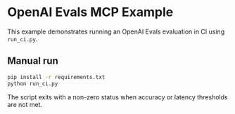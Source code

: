 # OpenAI Evals MCP Example

This example demonstrates running an OpenAI Evals evaluation in CI using `run_ci.py`.

## Manual run

```bash
pip install -r requirements.txt
python run_ci.py
```

The script exits with a non-zero status when accuracy or latency thresholds are not met.
